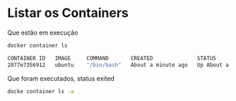 # Listar os Containers

Que estão em execução

```bash
docker container ls

CONTAINER ID   IMAGE     COMMAND       CREATED              STATUS              PORTS     NAMES
2877e7356912   ubuntu    "/bin/bash"   About a minute ago   Up About a minute             quizzical_lamarr
```

Que foram executados, status exited

```bash
docke container ls -a
```


